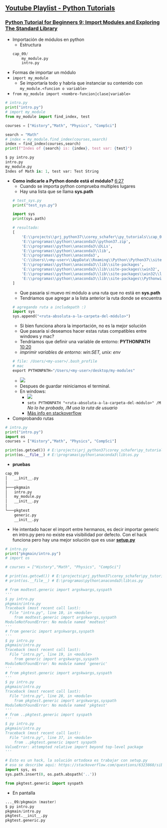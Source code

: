 ## [Youtube Playlist - Python Tutorials](https://www.youtube.com/playlist?list=PL-osiE80TeTt2d9bfVyTiXJA-UTHn6WwU)

### [Python Tutorial for Beginners 9: Import Modules and Exploring The Standard Library](https://youtu.be/jGu9vvEUk5k)
- Importación de módulos en python
	- Estructura
	```py
	cap_09/
		my_module.py
		intro.py
	```
- Formas de importar un módulo
- `import my_module`
	- Se importaría todo y habria que instanciar su contenido con `my_module.<funcion o variable>`
- `from my_module import <nombre-funcion|clase|variable>`
```py
# intro.py
print("intro.py")
# import my_module
from my_module import find_index, test

courses = ["History","Math", "Physics", "CompSci"]

search = "Math"
# index = my_module.find_index(courses,search)
index = find_index(courses,search)
print(f"Indes of {search} is: {index}, test var: {test}")

$ py intro.py
intro.py
my_module.py
Indes of Math is: 1, test var: Test String
```
- **Como indicarle a Python donde está el módulo?** [6:27](https://youtu.be/CqvZ3vGoGs0?list=PL-osiE80TeTt2d9bfVyTiXJA-UTHn6WwU&t=380)
	- Cuando se importa python comprueba multiples lugares
	- Hay una lista que se llama **sys.path**
	```py
	# test_sys.py
	print("test_sys.py")

	import sys
	print(sys.path)

	# resultado:
	[
		'E:\\projects\\prj_python37\\corey_schafer\\py_tutorials\\cap_09',
		'E:\\programas\\python\\anaconda3\\python37.zip',
		'E:\\programas\\python\\anaconda3\\DLLs',
		'E:\\programas\\python\\anaconda3\\lib',
		'E:\\programas\\python\\anaconda3',
		'C:\\Users\\<my-user>\\AppData\\Roaming\\Python\\Python37\\site-packages',
		'E:\\programas\\python\\anaconda3\\lib\\site-packages',
		'E:\\programas\\python\\anaconda3\\lib\\site-packages\\win32',
		'E:\\programas\\python\\anaconda3\\lib\\site-packages\\win32\\lib',
		'E:\\programas\\python\\anaconda3\\lib\\site-packages\\Pythonwin'
	]
	```
	- Que pasaria si muevo mi módulo a una ruta que no está en **sys.path**
	- Tendriamos que agregar a la lista anterior la ruta donde se encuentra
	```py
	# agregando ruta a includepath :)
	import sys
	sys.append("<ruta-absoluta-a-la-carpeta-del-módulo>")
	```
	- Si bien funciona ahora la importación, no es la mejor solución
	- Que pasaría si deseamos hacer estas rutas compatibles entre windows y mac?
	- Tendriamos que definir una variable de entorno: **PYTHONPATH** [10:20](https://youtu.be/CqvZ3vGoGs0?list=PL-osiE80TeTt2d9bfVyTiXJA-UTHn6WwU)
	- *imprimir variables de entorno: win:SET, unix: env*
	```s
	# file: /Users/<my-user>/.bash_profile
	# mac
	export PYTHONPATH="/Users/<my-user>/desktop/my-modules"
	```
	- ![](https://trello-attachments.s3.amazonaws.com/5c8401cf1c6b4163c9b2419b/910x446/9c1e79c745f968bef240c20278126df0/image.png)
	- Despues de guardar reiniciamos el terminal.
	- En windows:
		- ![](https://trello-attachments.s3.amazonaws.com/5c8401cf1c6b4163c9b2419b/840x485/c2c8df61f64c113ba5744adae75764bf/image.png)	
		- `setx PYTHONPATH "<ruta-absoluta-a-la-carpeta-del-módulo>" /M` *No lo he probado, /M usa la ruta de usuario*
		- [Más info en stackoverflow](https://stackoverflow.com/questions/9546324/adding-directory-to-path-environment-variable-in-windows)
- Comprobando rutas 
```py
# intro.py
print("intro.py")
import os
courses = ["History","Math", "Physics", "CompSci"]

print(os.getcwd()) # E:\projects\prj_python37\corey_schafer\py_tutorials\cap_09
print(os.__file__) # E:\programas\python\anaconda3\lib\os.py
```
- **pruebas**
```s
cap_09
│	__init__.py
│
├───pkgmain
│	intro.py
│	my_module.py
│	__init__.py
│
└───pkgtest
	generic.py
	__init__.py
```
- He intentado hacer el import entre hermanos, es decir importar generic en intro.py pero no existe esa visibilidad por defecto. Con el hack funciona pero hay una mejor solución que es usar [**setup.py**](https://stackoverflow.com/questions/6323860/sibling-package-imports)
```py
# intro.py
print("pkgmain/intro.py")
# import os

# courses = ["History","Math", "Physics", "CompSci"]

# print(os.getcwd()) # E:\projects\prj_python37\corey_schafer\py_tutorials\cap_09
# print(os.__file__) # E:\programas\python\anaconda3\lib\os.py

# from modtest.generic import argskwargs,syspath 
'''
$ py intro.py
pkgmain/intro.py
Traceback (most recent call last):
  File "intro.py", line 10, in <module>
    from modtest.generic import argskwargs,syspath
ModuleNotFoundError: No module named 'modtest'
'''
# from generic import argskwargs,syspath 
'''
$ py intro.py
pkgmain/intro.py
Traceback (most recent call last):
  File "intro.py", line 19, in <module>
    from generic import argskwargs,syspath
ModuleNotFoundError: No module named 'generic'
'''
# from pkgtest.generic import argskwargs,syspath 
'''
$ py intro.py
pkgmain/intro.py
Traceback (most recent call last):
  File "intro.py", line 28, in <module>
    from pkgtest.generic import argskwargs,syspath
ModuleNotFoundError: No module named 'pkgtest'
'''
# from ..pkgtest.generic import syspath
'''
$ py intro.py
pkgmain/intro.py
Traceback (most recent call last):
  File "intro.py", line 37, in <module>
    from ..pkgtest.generic import syspath
ValueError: attempted relative import beyond top-level package
'''

# Esto es un hack, la solución ortodoxa es trabajar con setup.py
# eso se describe aqui: https://stackoverflow.com/questions/6323860/sibling-package-imports
import sys, os
sys.path.insert(0, os.path.abspath('..'))

from pkgtest.generic import syspath
```
- En pantalla
```s
..._09/pkgmain (master)
$ py intro.py
pkgmain/intro.py
pkgtest.__init__.py
pkgtest.generic.py

```